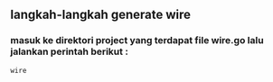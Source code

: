 ## langkah-langkah generate wire

###  masuk ke direktori project yang terdapat file wire.go lalu jalankan perintah berikut :
``` bash
wire

```